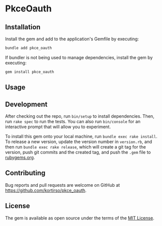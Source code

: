 # PkceOauth



## Installation

Install the gem and add to the application's Gemfile by executing:

```bash
bundle add pkce_oauth
```

If bundler is not being used to manage dependencies, install the gem by executing:

```bash
gem install pkce_oauth
```

## Usage



## Development

After checking out the repo, run `bin/setup` to install dependencies. Then, run `rake spec` to run the tests. You can also run `bin/console` for an interactive prompt that will allow you to experiment.

To install this gem onto your local machine, run `bundle exec rake install`. To release a new version, update the version number in `version.rb`, and then run `bundle exec rake release`, which will create a git tag for the version, push git commits and the created tag, and push the `.gem` file to [rubygems.org](https://rubygems.org).

## Contributing

Bug reports and pull requests are welcome on GitHub at https://github.com/kortirso/pkce_oauth.

## License

The gem is available as open source under the terms of the [MIT License](https://opensource.org/licenses/MIT).
